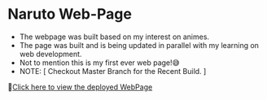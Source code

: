 # Naruto Web-Page

- The webpage was built based on my interest on animes.
- The page was built and is being updated in parallel with my learning on web development.
- Not to mention this is my first ever web page!😅
- NOTE: [ Checkout Master Branch for the Recent Build. ]

🔗[Click here to view the deployed WebPage](https://responsiveanimewebpage.netlify.app/)

